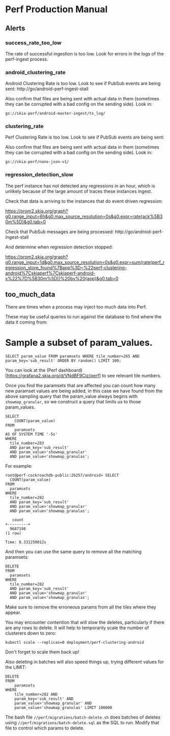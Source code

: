 # Perf Production Manual

## Alerts

### success_rate_too_low

The rate of successful ingestion is too low. Look for errors in the logs of the
perf-ingest process.

### android_clustering_rate

Android Clustering Rate is too low. Look to see if PubSub events are being sent:
http://go/android-perf-ingest-stall

Also confirm that files are being sent with actual data in them (sometimes they
can be corrupted with a bad config on the sending side). Look in:

    gs://skia-perf/android-master-ingest/tx_log/

### clustering_rate

Perf Clustering Rate is too low. Look to see if PubSub events are being sent:

Also confirm that files are being sent with actual data in them (sometimes they
can be corrupted with a bad config on the sending side). Look in:

    gs://skia-perf/nano-json-v1/

### regression_detection_slow

The perf instance has not detected any regressions in an hour, which is unlikely
because of the large amount of traces these instances ingest.

Check that data is arriving to the instances that do event driven regression:

https://prom2.skia.org/graph?g0.range_input=6h&g0.max_source_resolution=0s&g0.expr=rate(ack%5B30m%5D)&g0.tab=0

Check that PubSub messages are being processed:
http://go/android-perf-ingest-stall

And determine when regression detection stopped:

https://prom2.skia.org/graph?g0.range_input=1d&g0.max_source_resolution=0s&g0.expr=sum(rate(perf_regression_store_found%7Bapp%3D~%22perf-clustering-android%7Cskiaperf%7Cskiaperf-android-x%22%7D%5B30m%5D))%20by%20(app)&g0.tab=0

## too_much_data

There are times when a process may inject too much data into Perf.

These may be useful queries to run against the database to find where the data
it coming from:

# Sample a subset of param_values.

```
SELECT param_value FROM paramsets WHERE tile_number=265 AND param_key='sub_result' ORDER BY random() LIMIT 100;
```

You can look at the (Perf dashboard)[https://grafana2.skia.org/d/VNdBF9Ciz/perf]
to see relevant tile numbers.

Once you find the paramsets that are affected you can count how many new
paramset values are being added, in this case we have found from the above
sampling query that the param_value always begins with `showmap_granular`, so we
construct a query that limits us to those param_values.

```
SELECT
    COUNT(param_value)
FROM
    paramsets
AS OF SYSTEM TIME '-5s'
WHERE
  tile_number=283
  AND param_key='sub_result'
  AND param_value>'showmap_granular'
  AND param_value<'showmap_granulas';
```

For example:

```
root@perf-cockroachdb-public:26257/android> SELECT
  COUNT(param_value)
FROM
  paramsets
WHERE
  tile_number=282
  AND param_key='sub_result'
  AND param_value>'showmap_granular'
  AND param_value<'showmap_granulas';

   count
+---------+
  9687198
(1 row)

Time: 8.331250012s
```

And then you can use the same query to remove all the matching paramsets:

```
DELETE
FROM
  paramsets
WHERE
  tile_number=282
  AND param_key='sub_result'
  AND param_value>'showmap_granular'
  AND param_value<'showmap_granulas';
```

Make sure to remove the erroneous params from all the tiles where they appear.

You may encounter contention that will slow the deletes, particularly if there
are any rows to delete. It will help to temporarily scale the number of
clusterers down to zero:

```
kubectl scale --replicas=0 deployment/perf-clustering-android
```

Don't forget to scale them back up!

Also deleting in batches will also speed things up, trying different values for
the LIMIT:

```
DELETE
FROM
    paramsets
WHERE
    tile_number=282 AND
    param_key='sub_result' AND
    param_value>'showmap_granular' AND
    param_value<'showmap_granulas' LIMIT 100000
```

The bash file `//perf/migrations/batch-delete.sh` does batches of deletes using
`//perf/migrations/batch-delete.sql` as the SQL to run. Modify that file to
control which params to delete.
